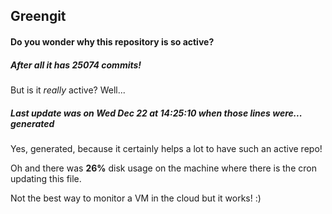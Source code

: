 ## Greengit

#### Do you wonder why this repository is so active?

##### After all it has 25074 commits!

But is it *really* active? Well...

##### Last update was on Wed Dec 22 at 14:25:10 when those lines were... generated

Yes, generated, because it certainly helps a lot to have such an active repo!

Oh and there was **26%** disk usage on the machine
where there is the cron updating this file.

Not the best way to monitor a VM in the cloud but it works! :)
